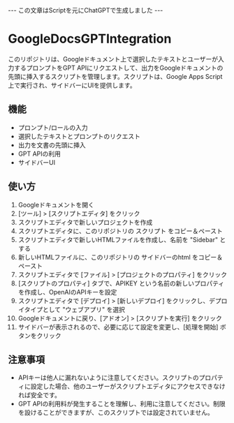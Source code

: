 --- この文章はScriptを元にChatGPTで生成しました ---

# GoogleDocsGPTIntegration

このリポジトリは、Googleドキュメント上で選択したテキストとユーザーが入力するプロンプトをGPT APIにリクエストして、出力をGoogleドキュメントの先頭に挿入するスクリプトを管理します。スクリプトは、Google Apps Script上で実行され、サイドバーにUIを提供します。

## 機能
- プロンプト/ロールの入力
- 選択したテキストとプロンプトのリクエスト
- 出力を文書の先頭に挿入
- GPT APIの利用
- サイドバーUI

## 使い方
1. Googleドキュメントを開く
2. [ツール] > [スクリプトエディタ] をクリック
3. スクリプトエディタで新しいプロジェクトを作成
4. スクリプトエディタに、このリポジトリの スクリプト をコピー＆ペースト
5. スクリプトエディタで新しいHTMLファイルを作成し、名前を "Sidebar" とする
6. 新しいHTMLファイルに、このリポジトリの サイドバーのhtml をコピー＆ペースト
7. スクリプトエディタで [ファイル] > [プロジェクトのプロパティ] をクリック
8. [スクリプトのプロパティ] タブで、APIKEY という名前の新しいプロパティを作成し、OpenAIのAPIキーを設定
9. スクリプトエディタで [デプロイ] > [新しいデプロイ] をクリックし、デプロイタイプとして "ウェブアプリ" を選択
10. Googleドキュメントに戻り、[アドオン] > [スクリプトを実行] をクリック
11. サイドバーが表示されるので、必要に応じて設定を変更し、[処理を開始] ボタンをクリック

## 注意事項
- APIキーは他人に漏れないように注意してください。スクリプトのプロパティに設定した場合、他のユーザーがスクリプトエディタにアクセスできなければ安全です。
- GPT APIの利用料が発生することを理解し、利用に注意してください。制限を設けることができますが、このスクリプトでは設定されていません。
